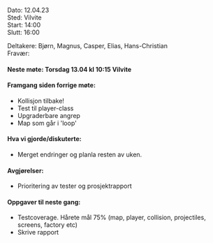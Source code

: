 Dato: 12.04.23  
Sted: Vilvite   
Start: 14:00   
Slutt: 16:00  

Deltakere: Bjørn, Magnus, Casper, Elias, Hans-Christian  
Fravær:  

#### Neste møte: Torsdag 13.04 kl 10:15 Vilvite

#### Framgang siden forrige møte:
- Kollisjon tilbake!
- Test til player-class
- Upgraderbare angrep
- Map som går i 'loop'


#### Hva vi gjorde/diskuterte:
- Merget endringer og planla resten av uken.

#### Avgjørelser: 
- Prioritering av tester og prosjektrapport


#### Oppgaver til neste gang:
- Testcoverage. Hårete mål 75% (map, player, collision, projectiles, screens, factory etc)
- Skrive rapport
